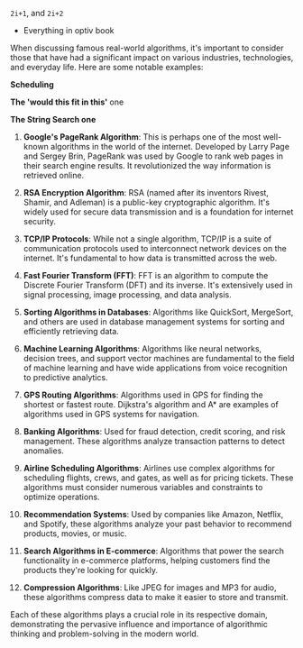 `2i+1`, and `2i+2`



- Everything in optiv book

When discussing famous real-world algorithms, it's important to consider those that have had a significant impact on various industries, technologies, and everyday life. Here are some notable examples:

**Scheduling**

**The 'would this fit in this'** one

**The String Search one**

1. **Google's PageRank Algorithm**: This is perhaps one of the most well-known algorithms in the world of the internet. Developed by Larry Page and Sergey Brin, PageRank was used by Google to rank web pages in their search engine results. It revolutionized the way information is retrieved online.

2. **RSA Encryption Algorithm**: RSA (named after its inventors Rivest, Shamir, and Adleman) is a public-key cryptographic algorithm. It's widely used for secure data transmission and is a foundation for internet security.

3. **TCP/IP Protocols**: While not a single algorithm, TCP/IP is a suite of communication protocols used to interconnect network devices on the internet. It's fundamental to how data is transmitted across the web.

4. **Fast Fourier Transform (FFT)**: FFT is an algorithm to compute the Discrete Fourier Transform (DFT) and its inverse. It's extensively used in signal processing, image processing, and data analysis.

5. **Sorting Algorithms in Databases**: Algorithms like QuickSort, MergeSort, and others are used in database management systems for sorting and efficiently retrieving data.

6. **Machine Learning Algorithms**: Algorithms like neural networks, decision trees, and support vector machines are fundamental to the field of machine learning and have wide applications from voice recognition to predictive analytics.

7. **GPS Routing Algorithms**: Algorithms used in GPS for finding the shortest or fastest route. Dijkstra's algorithm and A* are examples of algorithms used in GPS systems for navigation.

8. **Banking Algorithms**: Used for fraud detection, credit scoring, and risk management. These algorithms analyze transaction patterns to detect anomalies.

9. **Airline Scheduling Algorithms**: Airlines use complex algorithms for scheduling flights, crews, and gates, as well as for pricing tickets. These algorithms must consider numerous variables and constraints to optimize operations.

10. **Recommendation Systems**: Used by companies like Amazon, Netflix, and Spotify, these algorithms analyze your past behavior to recommend products, movies, or music.

11. **Search Algorithms in E-commerce**: Algorithms that power the search functionality in e-commerce platforms, helping customers find the products they're looking for quickly.

12. **Compression Algorithms**: Like JPEG for images and MP3 for audio, these algorithms compress data to make it easier to store and transmit.

Each of these algorithms plays a crucial role in its respective domain, demonstrating the pervasive influence and importance of algorithmic thinking and problem-solving in the modern world.